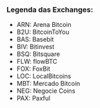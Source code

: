 ### Legenda das Exchanges:
- ARN: Arena Bitcoin
- B2U: BitcoinToYou
- BAS: Basebit
- BIV: Bitinvest
- BSQ: Bitsquare
- FLW: flowBTC
- FOX: FoxBit
- LOC: LocalBitcoins
- MBT: Mercado Bitcoin
- NEG: Negocie Coins
- PAX: Paxful
